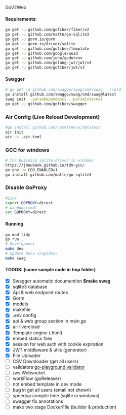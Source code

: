 GoV2Web

#### Requirements:
```sh
go get -u github.com/gofiber/fiber/v2
go get -u github.com/mattn/go-sqlite3
go get -u gorm.io/gorm
go get -u gorm.io/driver/sqlite
go get -u github.com/gofiber/template
go get -u github.com/google/uuid
go get -u github.com/joho/godotenv
go get -u github.com/golang-jwt/jwt/v4
go get -u github.com/gofiber/jwt/v3
```

#### Swagger
```sh
# go get -u github.com/swaggo/swag/cmd/swag   //old
go install github.com/swaggo/swag/cmd/swag@latest
swag init --parseDependency --parseInternal
go get -u github.com/gofiber/swagger
```

### Air Config (Live Reload Development)
```sh
#go install github.com/cosmtrek/air@latest
air init
air -c .air.toml
```

### GCC for windows
```sh
# for building sqlite driver in windows
https://jmeubank.github.io/tdm-gcc/
go env -w CGO_ENABLED=1
go install github.com/mattn/go-sqlite3
```

### Disable GoProxy
```sh
#Linx
export GOPROXY=direct
# windows(cmd)
set GOPROXY=direct
```

#### Running
```sh
go mod tidy
go run .
# Development
make dev
# update Docs </apidoc>
make swag
```


#### TODOS: (some sample code in tmp folder)

- [X] Swagger automatic documention **$make swag**
- [X] sqlite3 database
- [X] Api & web endpoint routes
- [X] Gorm
- [X] models
- [X] makefile
- [X] .env config
- [X] api & web group section in main.go
- [X] air livereload
- [X] Template engine (.html)
- [X] embed statics files
- [X] session for web auth with cookie expiration
- [X] JWT middleware & utils (generator)
- [X] File Uploader
- [ ] CSV Downloader (get all users)
- [ ] validators [go-playground validator](https://github.com/go-playground/validator)
- [ ] /ws Websocket
- [ ] workFlow (goReleaser)
- [ ] not embed template in dev mode
- [ ] bug in get all users (email not shown)
- [ ] speedup compile time (sqlite in windows)
- [ ] swagger fix annotations
- [ ] make two stage DockerFile (builder & production)